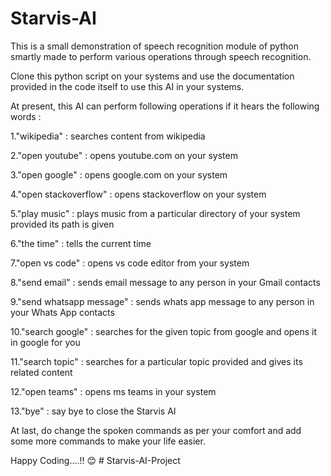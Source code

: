 ﻿# Starvis-AI

This is a small demonstration of speech recognition module of python smartly made to perform various operations through speech recognition.

Clone this python script on your systems and use the documentation provided in the code itself to use this AI in your systems.

At present, this AI can perform following operations if it hears the following words :

1."wikipedia" : searches  content from wikipedia

2."open youtube" : opens youtube.com on your system

3."open google" : opens google.com on your system

4."open stackoverflow"  : opens stackoverflow on your system

5."play music" : plays music from a particular directory of your system provided its path is given

6."the time" : tells the current time

7."open vs code"  : opens vs code editor from your system

8."send email" : sends email message to any person in your Gmail contacts

9."send whatsapp message" : sends whats app message to any person in your Whats App contacts

10."search google" : searches for the given topic from google and opens it in google for you

11."search topic" : searches for a particular topic provided and gives its related content

12."open teams" : opens ms teams in your system

13."bye" : say bye to close the Starvis AI

At last, do change the spoken commands as per your comfort and add some more commands to make your life easier.

Happy Coding....!! 😊
#   S t a r v i s - A I - P r o j e c t  
 
